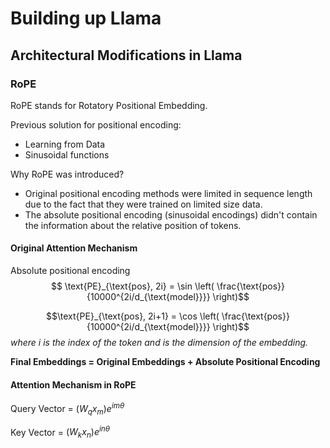 # Building up Llama




## Architectural Modifications in Llama 

### RoPE
RoPE stands for Rotatory Positional Embedding. 

Previous solution for positional encoding:
- Learning from Data 
- Sinusoidal functions

Why RoPE was introduced?
- Original positional encoding methods were limited in sequence length due to the fact that they were trained on limited size data. 
- The absolute positional encoding (sinusoidal encodings) didn't contain the information about the relative position of tokens. 

#### Original Attention Mechanism
Absolute positional encoding 
$$
\text{PE}_{\text{pos}, 2i} = \sin \left( \frac{\text{pos}}{10000^{2i/d_{\text{model}}}} \right)$$

$$\text{PE}_{\text{pos}, 2i+1} = \cos \left( \frac{\text{pos}}{10000^{2i/d_{\text{model}}}} \right)$$
_where i is the index of the token and is the dimension of the embedding._

**Final Embeddings = Original Embeddings + Absolute Positional Encoding** 

#### Attention Mechanism in RoPE
Query Vector = $(W_{q}x_{m})e^{im\theta}$

Key Vector = $(W_{k}x_{n})e^{in\theta}$
